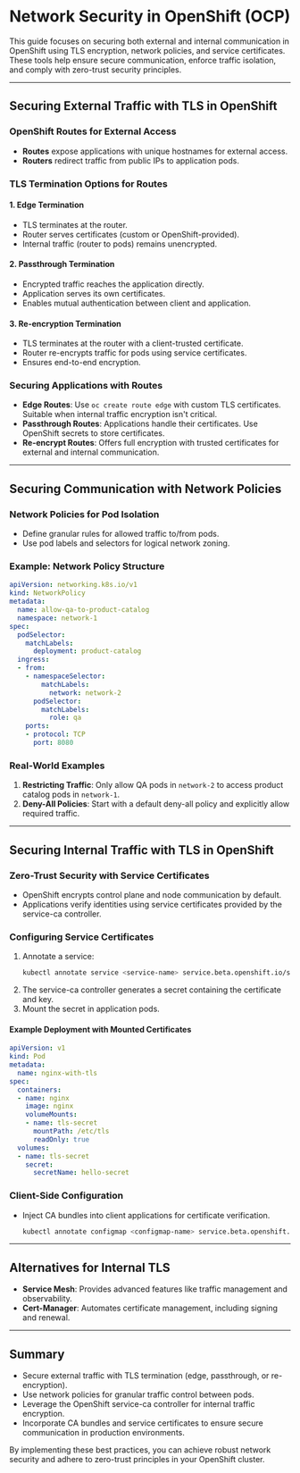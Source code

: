 # Network Security in OpenShift (OCP)

This guide focuses on securing both external and internal communication in OpenShift using TLS encryption, network policies, and service certificates. These tools help ensure secure communication, enforce traffic isolation, and comply with zero-trust security principles.

---

## Securing External Traffic with TLS in OpenShift

### OpenShift Routes for External Access
- **Routes** expose applications with unique hostnames for external access.
- **Routers** redirect traffic from public IPs to application pods.

### TLS Termination Options for Routes

#### 1. Edge Termination
- TLS terminates at the router.
- Router serves certificates (custom or OpenShift-provided).
- Internal traffic (router to pods) remains unencrypted.

#### 2. Passthrough Termination
- Encrypted traffic reaches the application directly.
- Application serves its own certificates.
- Enables mutual authentication between client and application.

#### 3. Re-encryption Termination
- TLS terminates at the router with a client-trusted certificate.
- Router re-encrypts traffic for pods using service certificates.
- Ensures end-to-end encryption.

### Securing Applications with Routes
- **Edge Routes**: Use `oc create route edge` with custom TLS certificates. Suitable when internal traffic encryption isn't critical.
- **Passthrough Routes**: Applications handle their certificates. Use OpenShift secrets to store certificates.
- **Re-encrypt Routes**: Offers full encryption with trusted certificates for external and internal communication.

---

## Securing Communication with Network Policies

### Network Policies for Pod Isolation
- Define granular rules for allowed traffic to/from pods.
- Use pod labels and selectors for logical network zoning.

### Example: Network Policy Structure
```yaml
apiVersion: networking.k8s.io/v1
kind: NetworkPolicy
metadata:
  name: allow-qa-to-product-catalog
  namespace: network-1
spec:
  podSelector:
    matchLabels:
      deployment: product-catalog
  ingress:
  - from:
    - namespaceSelector:
        matchLabels:
          network: network-2
      podSelector:
        matchLabels:
          role: qa
    ports:
    - protocol: TCP
      port: 8080
```

### Real-World Examples
1. **Restricting Traffic**: Only allow QA pods in `network-2` to access product catalog pods in `network-1`.
2. **Deny-All Policies**: Start with a default deny-all policy and explicitly allow required traffic.

---

## Securing Internal Traffic with TLS in OpenShift

### Zero-Trust Security with Service Certificates
- OpenShift encrypts control plane and node communication by default.
- Applications verify identities using service certificates provided by the service-ca controller.

### Configuring Service Certificates
1. Annotate a service:
   ```bash
   kubectl annotate service <service-name> service.beta.openshift.io/serving-cert-secret-name=<secret-name>
   ```
2. The service-ca controller generates a secret containing the certificate and key.
3. Mount the secret in application pods.

#### Example Deployment with Mounted Certificates
```yaml
apiVersion: v1
kind: Pod
metadata:
  name: nginx-with-tls
spec:
  containers:
  - name: nginx
    image: nginx
    volumeMounts:
    - name: tls-secret
      mountPath: /etc/tls
      readOnly: true
  volumes:
  - name: tls-secret
    secret:
      secretName: hello-secret
```

### Client-Side Configuration
- Inject CA bundles into client applications for certificate verification.
  ```bash
  kubectl annotate configmap <configmap-name> service.beta.openshift.io/inject-cabundle=true
  ```

---

## Alternatives for Internal TLS
- **Service Mesh**: Provides advanced features like traffic management and observability.
- **Cert-Manager**: Automates certificate management, including signing and renewal.

---

## Summary
- Secure external traffic with TLS termination (edge, passthrough, or re-encryption).
- Use network policies for granular traffic control between pods.
- Leverage the OpenShift service-ca controller for internal traffic encryption.
- Incorporate CA bundles and service certificates to ensure secure communication in production environments.

By implementing these best practices, you can achieve robust network security and adhere to zero-trust principles in your OpenShift cluster.
